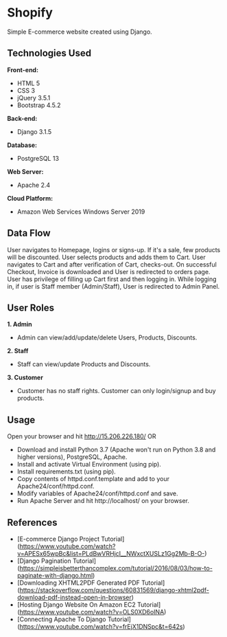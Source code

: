 # Shopify
Simple E-commerce website created using Django.

## Technologies Used
**Front-end:**
- HTML 5
- CSS 3
- jQuery 3.5.1
- Bootstrap 4.5.2

**Back-end:**
- Django 3.1.5

**Database:**
- PostgreSQL 13

**Web Server:**
- Apache 2.4

**Cloud Platform:**
- Amazon Web Services Windows Server 2019 

## Data Flow
User navigates to Homepage, logins or signs-up. If it's a sale, few products will be discounted. User selects products and adds them to Cart. User navigates to Cart and after verification of Cart, checks-out. On successful Checkout, Invoice is downloaded and User is redirected to orders page. User has privilege of filling up Cart first and then logging in. While logging in, if user is Staff member (Admin/Staff), User is redirected to Admin Panel.

## User Roles
**1. Admin**
- Admin can view/add/update/delete Users, Products, Discounts.

**2. Staff**
- Staff can view/update Products and Discounts.

**3. Customer**
- Customer has no staff rights. Customer can only login/signup and buy products.

## Usage
Open your browser and hit http://15.206.226.180/ OR    
- Download and install Python 3.7 (Apache won't run on Python 3.8 and higher versions), PostgreSQL, Apache.
- Install and activate Virtual Environment (using pip).
- Install requirements.txt (using pip).
- Copy contents of httpd.conf.template and add to your Apache24/conf/httpd.conf.
- Modify variables of Apache24/conf/httpd.conf and save.
- Run Apache Server and hit http://localhost/ on your browser.
 

## References
- [E-commerce Django Project Tutorial] (https://www.youtube.com/watch?v=APESx65wpBc&list=PLdBwVRHjcI__NWxctXUSLz1Gg2Mb-B-O-)  
- [Django Pagination Tutorial] (https://simpleisbetterthancomplex.com/tutorial/2016/08/03/how-to-paginate-with-django.html)  
- [Downloading XHTML2PDF Generated PDF Tutorial] (https://stackoverflow.com/questions/60831569/django-xhtml2pdf-download-pdf-instead-open-in-browser)  
- [Hosting Django Website On Amazon EC2 Tutorial] (https://www.youtube.com/watch?v=OLS0XD6oINA)  
- [Connecting Apache To Django Tutorial] (https://www.youtube.com/watch?v=frEjX1DNSpc&t=642s)  





